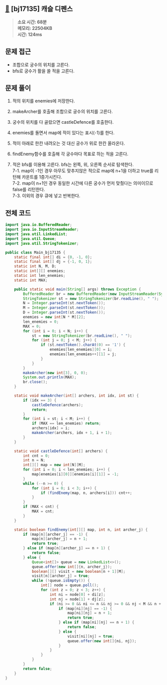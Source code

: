 ## [🏹](https://www.acmicpc.net/problem/17135) [bj17135] 캐슬 디펜스

> **소요 시간: 68분<br>
> 메모리: 22504KB<br>
> 시간: 124ms**

## 문제 접근

- 조합으로 궁수의 위치를 고른다.
- bfs로 궁수가 활을 쏠 적을 고른다.

## 문제 풀이

1. 적의 위치를 enemies에 저장한다.

2. makeArcher를 호출해 조합으로 궁수의 위치를 고른다.

3. 궁수의 위치를 다 골랐으면 castleDefence를 호출한다.

4. enemies를 돌면서 map에 적이 있다는 표시(-1)를 한다.

5. 적이 아래로 한칸 내려오는 것 대신 궁수가 위로 한칸 올라온다.

6. findEnemy함수를 호출해 각 궁수마다 목표로 하는 적을 고른다.

7. 적은 bfs를 이용해 고른다. bfs는 왼쪽, 위, 오른쪽 순서로 탐색한다.<br>
   7-1. map이 -1인 경우 아무도 맞추지않은 적으로 map에 n+1을 더하고 true를 리턴해 카운트를 1증가시킨다.<br>
   7-2. map이 n+1인 경우 동일한 시간에 다른 궁수가 먼저 맞췄다는 의미이므로 false를 리턴한다.<br>
   7-3. 이외의 경우 큐에 넣고 반복한다.<br>

## 전체 코드

```java
import java.io.BufferedReader;
import java.io.InputStreamReader;
import java.util.LinkedList;
import java.util.Queue;
import java.util.StringTokenizer;

public class Main_bj17135 {
    static final int[] di = {0, -1, 0};
    static final int[] dj = {-1, 0, 1};
    static int N, M, D;
    static int[][] enemies;
    static int len_enemies;
    static int MAX;

    public static void main(String[] args) throws Exception {
        BufferedReader br = new BufferedReader(new InputStreamReader(System.in));
        StringTokenizer st = new StringTokenizer(br.readLine(), " ");
        N = Integer.parseInt(st.nextToken());
        M = Integer.parseInt(st.nextToken());
        D = Integer.parseInt(st.nextToken());
        enemies = new int[N * M][2];
        len_enemies = 0;
        MAX = 0;
        for (int i = 0; i < N; i++) {
            st = new StringTokenizer(br.readLine(), " ");
            for (int j = 0; j < M; j++) {
                if (st.nextToken().charAt(0) == '1') {
                    enemies[len_enemies][0] = i;
                    enemies[len_enemies++][1] = j;
                }
            }
        }
        makeArcher(new int[3], 0, 0);
        System.out.println(MAX);
        br.close();
    }

    static void makeArcher(int[] archers, int idx, int st) {
        if (idx == 3) {
            castleDefence(archers);
            return;
        }
        for (int i = st; i < M; i++) {
            if (MAX == len_enemies) return;
            archers[idx] = i;
            makeArcher(archers, idx + 1, i + 1);
        }
    }

    static void castleDefence(int[] archers) {
        int cnt = 0;
        int n = N;
        int[][] map = new int[N][M];
        for (int i = 0; i < len_enemies; i++) {
            map[enemies[i][0]][enemies[i][1]] = -1;
        }
        while (--n >= 0) {
            for (int i = 0; i < 3; i++) {
                if (findEnemy(map, n, archers[i])) cnt++;
            }
        }
        if (MAX < cnt) {
            MAX = cnt;
        }
    }

    static boolean findEnemy(int[][] map, int n, int archer_j) {
        if (map[n][archer_j] == -1) {
            map[n][archer_j] = n + 1;
            return true;
        } else if (map[n][archer_j] == n + 1) {
            return false;
        } else {
            Queue<int[]> queue = new LinkedList<>();
            queue.offer(new int[]{n, archer_j});
            boolean[][] visit = new boolean[n + 1][M];
            visit[n][archer_j] = true;
            while (!queue.isEmpty()) {
                int[] node = queue.poll();
                for (int z = 0; z < 3; z++) {
                    int ni = node[0] + di[z];
                    int nj = node[1] + dj[z];
                    if (ni >= 0 && ni <= n && nj >= 0 && nj < M && n + 1 - ni + Math.abs(archer_j - nj) <= D && !visit[ni][nj]) {
                        if (map[ni][nj] == -1) {
                            map[ni][nj] = n + 1;
                            return true;
                        } else if (map[ni][nj] == n + 1) {
                            return false;
                        } else {
                            visit[ni][nj] = true;
                            queue.offer(new int[]{ni, nj});
                        }
                    }
                }
            }
        }
        return false;
    }
}
```
